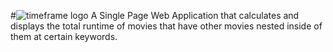 #![timeframe logo](https://i.imgur.com/dU2lgU0.png)
A Single Page Web Application that calculates and displays the total runtime of movies that have other movies nested inside of them at certain keywords.

